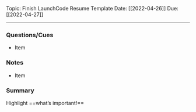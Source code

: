 Topic: Finish LaunchCode Resume Template
Date: [[2022-04-26]]
Due: [[2022-04-27]]

---

### Questions/Cues
- Item

### Notes
- Item

### Summary
Highlight ==what’s important!==